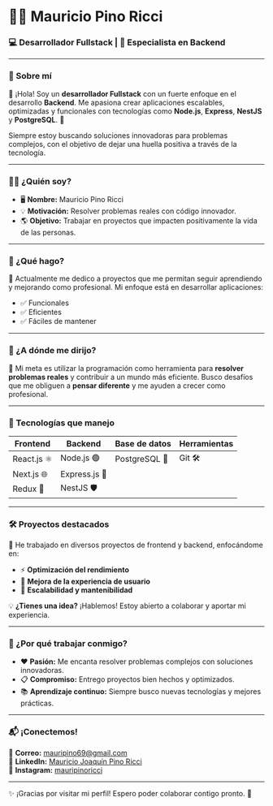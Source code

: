 # 👨‍💻 Mauricio Pino Ricci

### 💻 Desarrollador Fullstack | 🎯 Especialista en Backend

---

### 🌟 Sobre mí  
👋 ¡Hola! Soy un **desarrollador Fullstack** con un fuerte enfoque en el desarrollo **Backend**. Me apasiona crear aplicaciones escalables, optimizadas y funcionales con tecnologías como **Node.js**, **Express**, **NestJS** y **PostgreSQL**. 🚀  

Siempre estoy buscando soluciones innovadoras para problemas complejos, con el objetivo de dejar una huella positiva a través de la tecnología.  

---

### 🙋‍♂️ ¿Quién soy?  
- 🖥️ **Nombre:** Mauricio Pino Ricci  
- 💡 **Motivación:** Resolver problemas reales con código innovador.  
- 🌎 **Objetivo:** Trabajar en proyectos que impacten positivamente la vida de las personas.

---

### 💼 ¿Qué hago?  
🌱 Actualmente me dedico a proyectos que me permitan seguir aprendiendo y mejorando como profesional. Mi enfoque está en desarrollar aplicaciones:  
- ✅ Funcionales  
- ✅ Eficientes  
- ✅ Fáciles de mantener  

---

### 🎯 ¿A dónde me dirijo?  
🎨 Mi meta es utilizar la programación como herramienta para **resolver problemas reales** y contribuir a un mundo más eficiente. Busco desafíos que me obliguen a **pensar diferente** y me ayuden a crecer como profesional.  

---

### 🚀 Tecnologías que manejo  

| **Frontend**   | **Backend**      | **Base de datos** | **Herramientas** |
|-----------------|------------------|-------------------|------------------|
| React.js ⚛️    | Node.js 🟢      | PostgreSQL 🐘     | Git 🛠️          |
| Next.js 🌐     | Express.js 🚀    |                   |                  |
| Redux 🔄       | NestJS 🛡️       |                   |                  |

---

### 🛠️ Proyectos destacados  
📌 He trabajado en diversos proyectos de frontend y backend, enfocándome en:  
- ⚡ **Optimización del rendimiento**  
- 🎨 **Mejora de la experiencia de usuario**  
- 🔧 **Escalabilidad y mantenibilidad**  

💡 **¿Tienes una idea?** ¡Hablemos! Estoy abierto a colaborar y aportar mi experiencia.

---

### 🤝 ¿Por qué trabajar conmigo?  

- ❤️ **Pasión:** Me encanta resolver problemas complejos con soluciones innovadoras.  
- 📋 **Compromiso:** Entrego proyectos bien hechos y optimizados.  
- 📚 **Aprendizaje continuo:** Siempre busco nuevas tecnologías y mejores prácticas.  

---

### 📬 ¡Conectemos!  

📧 **Correo:** [mauripino69@gmail.com](mailto:mauripino69@gmail.com)  
🔗 **LinkedIn:** [Mauricio Joaquín Pino Ricci](https://linkedin.com/in/mauricio-joaquín-pino-ricci)  
📸 **Instagram:** [mauripinoricci](https://instagram.com/mauripinoricci)  

---

✨ ¡Gracias por visitar mi perfil! Espero poder colaborar contigo pronto. 🚀
